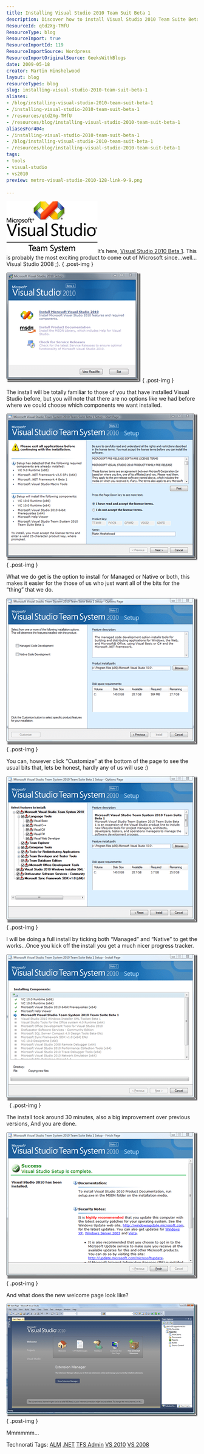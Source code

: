```yaml
---
title: Installing Visual Studio 2010 Team Suit Beta 1
description: Discover how to install Visual Studio 2010 Team Suite Beta 1 with ease. Get tips on options, customization, and enjoy a smoother setup experience!
ResourceId: qtd2Xg-TMfU
ResourceType: blog
ResourceImport: true
ResourceImportId: 119
ResourceImportSource: Wordpress
ResourceImportOriginalSource: GeeksWithBlogs
date: 2009-05-18
creator: Martin Hinshelwood
layout: blog
resourceTypes: blog
slug: installing-visual-studio-2010-team-suit-beta-1
aliases:
- /blog/installing-visual-studio-2010-team-suit-beta-1
- /installing-visual-studio-2010-team-suit-beta-1
- /resources/qtd2Xg-TMfU
- /resources/blog/installing-visual-studio-2010-team-suit-beta-1
aliasesFor404:
- /installing-visual-studio-2010-team-suit-beta-1
- /blog/installing-visual-studio-2010-team-suit-beta-1
- /resources/blog/installing-visual-studio-2010-team-suit-beta-1
tags:
- tools
- visual-studio
- vs2010
preview: metro-visual-studio-2010-128-link-9-9.png

---
```

![VS-TS_rgb_thumb[2]](images/InstallingVisualStudio2010TeamSuitBeta1_EA00-VSTS_rgb_thumb2-8-8.png)It’s here, [Visual Studio 2010 Beta 1](http://www.microsoft.com/visualstudio/en-gb/products/2010/default.mspx). This is probably the most exciting product to come out of Microsoft since…well… Visual Studio 2008 ;).
{ .post-img }

![image_thumb9](images/InstallingVisualStudio2010TeamSuitBeta1_EA00-image_thumb9-7-7.png)
{ .post-img }

The install will be totally familiar to those of you that have installed Visual Studio before, but you will note that there are no options like we had before where we could choose which components we want installed.

![image_thumb6](images/InstallingVisualStudio2010TeamSuitBeta1_EA00-image_thumb6-6-6.png)
{ .post-img }

What we do get is the option to install for Managed or Native or both, this makes it easier for the those of us who just want all of the bits for the “thing” that we do.

![image_thumb10](images/InstallingVisualStudio2010TeamSuitBeta1_EA00-image_thumb10-1-1.png)
{ .post-img }

You can, however click “Customize” at the bottom of the page to see the usual bits that, lets be honest, hardly any of us will use :)

![image_thumb12](images/InstallingVisualStudio2010TeamSuitBeta1_EA00-image_thumb12-2-2.png)
{ .post-img }

I will be doing a full install by ticking both “Managed” and “Native” to get the works…Once you kick off the install you get a much nicer progress tracker.

![image_thumb14](images/InstallingVisualStudio2010TeamSuitBeta1_EA00-image_thumb14-3-3.png) 
{ .post-img }

The install took around 30 minutes, also a big improvement over previous versions, And you are done.

![image_thumb16](images/InstallingVisualStudio2010TeamSuitBeta1_EA00-image_thumb16-4-4.png)
{ .post-img }

And what does the new welcome page look like?

![image_thumb18](images/InstallingVisualStudio2010TeamSuitBeta1_EA00-image_thumb18-5-5.png)
{ .post-img }

Mmmmmm…

Technorati Tags: [ALM](http://technorati.com/tags/ALM) [.NET](http://technorati.com/tags/.NET) [TFS Admin](http://technorati.com/tags/TFS+Admin) [VS 2010](http://technorati.com/tags/VS+2010) [VS 2008](http://technorati.com/tags/VS+2008)
